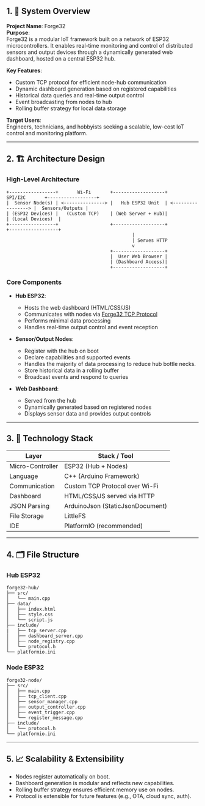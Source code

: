 ## 1. 📘 System Overview

**Project Name**: Forge32  
**Purpose**:  
Forge32 is a modular IoT framework built on a network of ESP32 microcontrollers. It enables real-time monitoring and control of distributed sensors and output devices through a dynamically generated web dashboard, hosted on a central ESP32 hub.

**Key Features**:

- Custom TCP protocol for efficient node-hub communication
- Dynamic dashboard generation based on registered capabilities
- Historical data queries and real-time output control
- Event broadcasting from nodes to hub
- Rolling buffer strategy for local data storage

**Target Users**:  
Engineers, technicians, and hobbyists seeking a scalable, low-cost IoT control and monitoring platform.

---

## 2. 🏗️ Architecture Design

### High-Level Architecture

```
+-----------------+       Wi-Fi       +-------------------+       SPI/I2C       +------------------+
|  Sensor Node(s) | <---------------> |   Hub ESP32 Unit  | <-----------------> |  Sensors/Outputs |
| (ESP32 Devices) |   (Custom TCP)    | (Web Server + Hub)|                     | (Local Devices)  |
+-----------------+                   +-------------------+                     +------------------+
                                              |
                                              | Serves HTTP
                                              v
                                      +-------------------+
                                      |  User Web Browser |
                                      | (Dashboard Access)|
                                      +-------------------+
```

### Core Components

- **Hub ESP32**:
    - Hosts the web dashboard (HTML/CSS/JS)
    - Communicates with nodes via [Forge32 TCP Protocol](/TCP%20Protocol.md)
    - Performs minimal data processing
    - Handles real-time output control and event reception
    
- **Sensor/Output Nodes**:
    - Register with the hub on boot
    - Declare capabilities and supported events
    - Handles the majority of data processing to reduce hub bottle necks.
    - Store historical data in a rolling buffer
    - Broadcast events and respond to queries
    
- **Web Dashboard**:
    - Served from the hub
    - Dynamically generated based on registered nodes
    - Displays sensor data and provides output controls

---

## 3. 🧰 Technology Stack

|Layer              |Stack / Tool                       |
|-------------------|-----------------------------------|
|Micro-Controller   |ESP32 (Hub + Nodes)                |
|Language           |C++ (Arduino Framework)            |
|Communication      |Custom TCP Protocol over Wi-Fi     |
|Dashboard          |HTML/CSS/JS served via HTTP        |
|JSON Parsing       |ArduinoJson (StaticJsonDocument)   |
|File Storage       |LittleFS                           |
|IDE                |PlatformIO (recommended)           |

---

## 4. 🗂️ File Structure

### Hub ESP32

```
forge32-hub/
├── src/
│   └── main.cpp
├── data/
│   ├── index.html
│   ├── style.css
│   └── script.js   
├── include/
|   ├── tcp_server.cpp
│   ├── dashboard_server.cpp
│   ├── node_registry.cpp
│   └── protocol.h
└── platformio.ini
```

### Node ESP32

```
forge32-node/
├── src/
│   ├── main.cpp
│   ├── tcp_client.cpp
│   ├── sensor_manager.cpp
│   ├── output_controller.cpp
│   ├── event_trigger.cpp
│   └── register_message.cpp
├── include/
│   └── protocol.h
└── platformio.ini
```

---

## 5. 📈 Scalability & Extensibility

- Nodes register automatically on boot.
- Dashboard generation is modular and reflects new capabilities.
- Rolling buffer strategy ensures efficient memory use on nodes.
- Protocol is extensible for future features (e.g., OTA, cloud sync, auth).